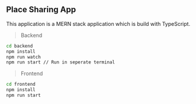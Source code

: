 ## Place Sharing App

This application is a MERN stack application which is build with TypeScript.

> Backend

```bash
cd backend
npm install
npm run watch
npm run start // Run in seperate terminal
```

> Frontend

```bash
cd frontend
npm install
npm run start
```
